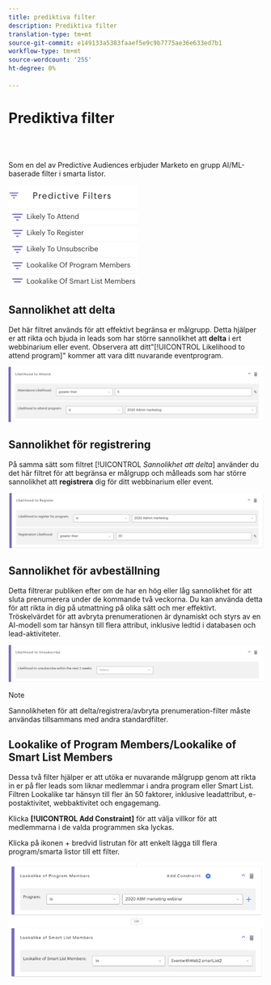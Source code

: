 ```yaml
---
title: prediktiva filter
description: Prediktiva filter
translation-type: tm+mt
source-git-commit: e149133a5383faaef5e9c9b7775ae36e633ed7b1
workflow-type: tm+mt
source-wordcount: '255'
ht-degree: 0%

---
```



# Prediktiva filter

<br> 

Som en del av Predictive Audiences erbjuder Marketo en grupp AI/ML-baserade filter i smarta listor.

![Bild ett](/help/sky/assets/predictive-audiences/predictive-filters/predictive-filters-1.png)

## Sannolikhet att delta

Det här filtret används för att effektivt begränsa er målgrupp. Detta hjälper er att rikta och bjuda in leads som har större sannolikhet att **delta** i ert webbinarium eller event. Observera att ditt&quot;[!UICONTROL Likelihood to attend program]&quot; kommer att vara ditt nuvarande eventprogram.

![Bild två](/help/sky/assets/predictive-audiences/predictive-filters/predictive-filters-2.png)

## Sannolikhet för registrering

På samma sätt som filtret [!UICONTROL _Sannolikhet att delta_] använder du det här filtret för att begränsa er målgrupp och målleads som har större sannolikhet att **registrera** dig för ditt webbinarium eller event.

![Bild tre](/help/sky/assets/predictive-audiences/predictive-filters/predictive-filters-3.png)

## Sannolikhet för avbeställning

Detta filtrerar publiken efter om de har en hög eller låg sannolikhet för att sluta prenumerera under de kommande två veckorna. Du kan använda detta för att rikta in dig på utmattning på olika sätt och mer effektivt. Tröskelvärdet för att avbryta prenumerationen är dynamiskt och styrs av en AI-modell som tar hänsyn till flera attribut, inklusive ledtid i databasen och lead-aktiviteter.

![Bild fyra](/help/sky/assets/predictive-audiences/predictive-filters/predictive-filters-4.png)

>[!NOTE]
>
>Sannolikheten för att delta/registrera/avbryta prenumeration-filter måste användas tillsammans med andra standardfilter.

## Lookalike of Program Members/Lookalike of Smart List Members

Dessa två filter hjälper er att utöka er nuvarande målgrupp genom att rikta in er på fler leads som liknar medlemmar i andra program eller Smart List. Filtren Lookalike tar hänsyn till fler än 50 faktorer, inklusive leadattribut, e-postaktivitet, webbaktivitet och engagemang.

Klicka **[!UICONTROL Add Constraint]** för att välja villkor för att medlemmarna i de valda programmen ska lyckas.

Klicka på ikonen + bredvid listrutan för att enkelt lägga till flera program/smarta listor till ett filter.

![Bild fem](/help/sky/assets/predictive-audiences/predictive-filters/predictive-filters-5.png)
